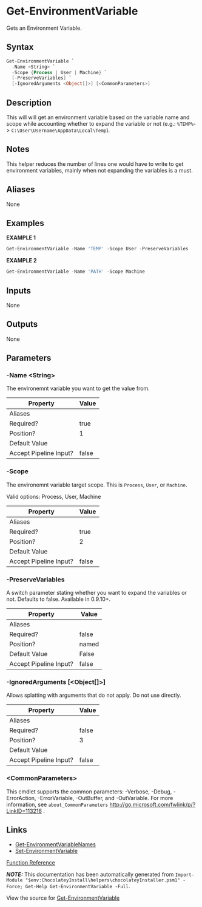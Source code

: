 ﻿---
Title: Get-EnvironmentVariable
Description: Information on Get-EnvironmentVariable function
RedirectFrom: docs/helpers-get-environment-variable
---

# Get-EnvironmentVariable

<!-- This documentation is automatically generated from https://github.com/chocolatey/choco/blob/stable/src/chocolatey.resources/helpers/functions/Get-EnvironmentVariable.ps1 using https://github.com/chocolatey/choco/blob/stable/GenerateDocs.ps1. Contributions are welcome at the original location(s). -->

Gets an Environment Variable.

## Syntax

~~~powershell
Get-EnvironmentVariable `
  -Name <String> `
  -Scope {Process | User | Machine} `
  [-PreserveVariables] `
  [-IgnoredArguments <Object[]>] [<CommonParameters>]
~~~

## Description

This will will get an environment variable based on the variable name
and scope while accounting whether to expand the variable or not
(e.g.: `%TEMP%`-> `C:\User\Username\AppData\Local\Temp`).

## Notes

This helper reduces the number of lines one would have to write to get
environment variables, mainly when not expanding the variables is a
must.

## Aliases

None

## Examples

 **EXAMPLE 1**

~~~powershell
Get-EnvironmentVariable -Name 'TEMP' -Scope User -PreserveVariables

~~~

**EXAMPLE 2**

~~~powershell
Get-EnvironmentVariable -Name 'PATH' -Scope Machine

~~~

## Inputs

None

## Outputs

None

## Parameters

###  -Name &lt;String&gt;
The environemnt variable you want to get the value from.

Property               | Value
---------------------- | -----
Aliases                |
Required?              | true
Position?              | 1
Default Value          |
Accept Pipeline Input? | false

###  -Scope
The environemnt variable target scope. This is `Process`, `User`, or
`Machine`.


Valid options: Process, User, Machine

Property               | Value
---------------------- | -----
Aliases                |
Required?              | true
Position?              | 2
Default Value          |
Accept Pipeline Input? | false

###  -PreserveVariables
A switch parameter stating whether you want to expand the variables or
not. Defaults to false. Available in 0.9.10+.

Property               | Value
---------------------- | -----
Aliases                |
Required?              | false
Position?              | named
Default Value          | False
Accept Pipeline Input? | false

###  -IgnoredArguments [&lt;Object[]&gt;]
Allows splatting with arguments that do not apply. Do not use directly.

Property               | Value
---------------------- | -----
Aliases                |
Required?              | false
Position?              | 3
Default Value          |
Accept Pipeline Input? | false

### &lt;CommonParameters&gt;

This cmdlet supports the common parameters: -Verbose, -Debug, -ErrorAction, -ErrorVariable, -OutBuffer, and -OutVariable. For more information, see `about_CommonParameters` http://go.microsoft.com/fwlink/p/?LinkID=113216 .


## Links

 * [Get-EnvironmentVariableNames](./get-environmentvariablenames)
 * [Set-EnvironmentVariable](./set-environmentvariable)


[Function Reference](./)

***NOTE:*** This documentation has been automatically generated from `Import-Module "$env:ChocolateyInstall\helpers\chocolateyInstaller.psm1" -Force; Get-Help Get-EnvironmentVariable -Full`.

View the source for [Get-EnvironmentVariable](https://github.com/chocolatey/choco/blob/stable/src/chocolatey.resources/helpers/functions/Get-EnvironmentVariable.ps1)
